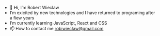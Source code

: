 - 👋 Hi, I’m Robert Wieclaw
-  I’m exicited by new technologies and I have returned to programing after a fiew years
-  I’m currently learning JavaScript, React and CSS
- 📫 How to contact me robiwieclaw@gmail.com

